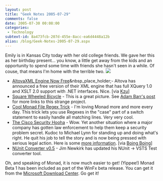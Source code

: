 ```yaml
---
layout: post
title: "Geek Notes 2005-07-29"
comments: false
date: 2005-07-30 00:08:00
categories:
 - Technology
subtext-id: 8a473fcb-207d-455e-8acc-ea6d4448a12b
alias: /blog/Geek-Notes-2005-07-29.aspx
---
```



Emily is in Kansas City today with her old college friends. We gave her this as her birthday present... you know, a little get away from the kids and an opportunity to spend some time with friends she hasn't seen in a while. Of couse, that means I'm home with the terrible two. ![](http://www.peterprovost.org/Files/smile1.gif)

  * [AltovaXML Engine Now Free](http://www.altova.com/altovaxml.html)&nbsp_place_holder;- Altova has announced a free version of their XML engine that has full XQuery 1.0 and XSLT 2.0 support with .NET interfaces. Nice. [via [Kzu](http://weblogs.asp.net/cazzu/archive/2005/07/26/AltovaXML4net.aspx)]
  * [Square Wheeled Bicycle](http://www.stanwagon.com/) - This is a great picture. See [Adam Barr's post](http://www.proudlyserving.com/archives/2005/07/squarewheeled_b.html) for more links to this strange project.
  * [Cool Monad File Regex Trick](http://www.proudlyserving.com/archives/2005/07/switch_file_and_1.html) - I'm loving Monad more and more every day. This trick lets you use Regexes in the "case" part of a switch statement to easily handle all matching lines. Very very cool.
  * [The Cisco Security Hooha](http://online.securityfocus.com/news/11259) - Wow. Yet another situation where a major company has gotten law enforcement to help them keep a security problem secret. Kudoc to Michael Lynn for standing up and doing what's right. He quit his job to tell the story and is now being pressed with serious legal action. Here is some [more information](http://www.boingboing.net/2005/07/29/michael_lynns_contro.html). [via [Boing Boing](http://www.boingboing.net/2005/07/27/security_researcher_.html)]
  * [NUnit Converter v0.5](http://blogs.msdn.com/jamesnewkirk/archive/2005/07/29/445064.aspx) - Jim Newkirk has updated his NUnit -> VSTS Test converter tool.

Oh, and speaking of Monad, it is now much easier to get! (Yippee!) Monad Beta 1 has been included as part of the WinFx beta release. You can get it from the [Microsoft Download Center](http://www.microsoft.com/downloads/details.aspx?FamilyID=23a22468-5807-4ff7-a363-ce6fe69b8f04&DisplayLang=en). Go get it!
